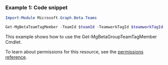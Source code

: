 ### Example 1: Code snippet

```powershell
Import-Module Microsoft.Graph.Beta.Teams

Get-MgBetaTeamTagMember -TeamId $teamId -TeamworkTagId $teamworkTagId
```
This example shows how to use the Get-MgBetaGroupTeamTagMember Cmdlet.

To learn about permissions for this resource, see the [permissions reference](/graph/permissions-reference).


